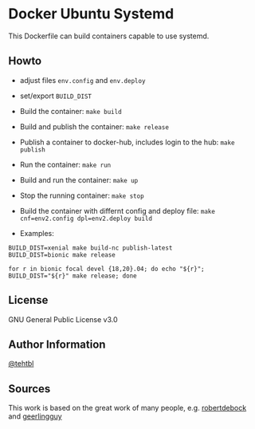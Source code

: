 Docker Ubuntu Systemd
=====================

This Dockerfile can build containers capable to use systemd.

Howto
-----

* adjust files `env.config` and `env.deploy`
* set/export `BUILD_DIST`

* Build the container: `make build`
* Build and publish the container: `make release`
* Publish a container to docker-hub, includes login to the hub: `make publish`
* Run the container: `make run`
* Build and run the container: `make up`
* Stop the running container: `make stop`
* Build the container with differnt config and deploy file: `make cnf=env2.config dpl=env2.deploy build`

* Examples:
```
BUILD_DIST=xenial make build-nc publish-latest
BUILD_DIST=bionic make release

for r in bionic focal devel {18,20}.04; do echo "${r}"; BUILD_DIST="${r}" make release; done
```

License
-------

GNU General Public License v3.0

Author Information
------------------

[@tehtbl](https://github.com/tehtbl)

Sources
-------

This work is based on the great work of many people, e.g.
[robertdebock](https://github.com/robertdebock) and
[geerlingguy](https://github.com/geerlingguy)
